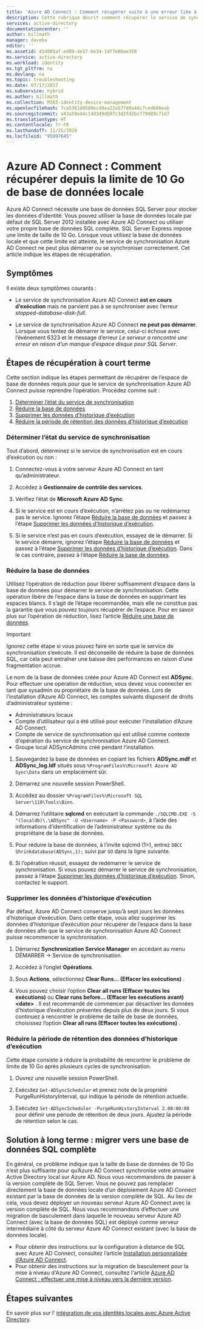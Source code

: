 ```yaml
---
title: 'Azure AD Connect : Comment récupérer suite à une erreur liée à la limite de 10 Go de base de données locale | Microsoft Docs'
description: Cette rubrique décrit comment récupérer le service de synchronisation Azure AD Connect lorsque celui-ci rencontre un problème lié à la limite de 10 Go de base de données locale.
services: active-directory
documentationcenter: ''
author: billmath
manager: daveba
editor: ''
ms.assetid: 41d081af-ed89-4e17-be34-14f7e80ae358
ms.service: active-directory
ms.workload: identity
ms.tgt_pltfrm: na
ms.devlang: na
ms.topic: troubleshooting
ms.date: 07/17/2017
ms.subservice: hybrid
ms.author: billmath
ms.collection: M365-identity-device-management
ms.openlocfilehash: 7ca5361d8500ecd4ea22a577d0a4dc7ced606eab
ms.sourcegitcommit: a43a59e44c14d349d597c3d2fd2bc779989c71d7
ms.translationtype: HT
ms.contentlocale: fr-FR
ms.lasthandoff: 11/25/2020
ms.locfileid: "95997645"
---
```

# <a name="azure-ad-connect-how-to-recover-from-localdb-10-gb-limit"></a>Azure AD Connect : Comment récupérer depuis la limite de 10 Go de base de données locale
Azure AD Connect nécessite une base de données SQL Server pour stocker les données d’identité. Vous pouvez utiliser la base de données locale par défaut de SQL Server 2012 installée avec Azure AD Connect ou utiliser votre propre base de données SQL complète. SQL Server Express impose une limite de taille de 10 Go. Lorsque vous utilisez la base de données locale et que cette limite est atteinte, le service de synchronisation Azure AD Connect ne peut plus démarrer ou se synchroniser correctement. Cet article indique les étapes de récupération.

## <a name="symptoms"></a>Symptômes
Il existe deux symptômes courants :

* Le service de synchronisation Azure AD Connect **est en cours d’exécution** mais ne parvient pas à se synchroniser avec l’erreur *stopped-database-disk-full*.

* Le service de synchronisation Azure AD Connect **ne peut pas démarrer**. Lorsque vous tentez de démarrer le service, celui-ci échoue avec l’événement 6323 et le message d’erreur *Le serveur a rencontré une erreur en raison d’un manque d’espace disque pour SQL Server*.

## <a name="short-term-recovery-steps"></a>Étapes de récupération à court terme
Cette section indique les étapes permettant de récupérer de l’espace de base de données requis pour que le service de synchronisation Azure AD Connect puisse reprendre l’opération. Procédez comme suit :
1. [Déterminer l’état du service de synchronisation](#determine-the-synchronization-service-status)
2. [Réduire la base de données](#shrink-the-database)
3. [Supprimer les données d’historique d’exécution](#delete-run-history-data)
4. [Réduire la période de rétention des données d’historique d’exécution](#shorten-retention-period-for-run-history-data)

### <a name="determine-the-synchronization-service-status"></a>Déterminer l’état du service de synchronisation
Tout d’abord, déterminez si le service de synchronisation est en cours d’exécution ou non :

1. Connectez-vous à votre serveur Azure AD Connect en tant qu’administrateur.

2. Accédez à **Gestionnaire de contrôle des services**.

3. Vérifiez l’état de **Microsoft Azure AD Sync**.


4. Si le service est en cours d’exécution, n’arrêtez pas ou ne redémarrez pas le service. Ignorez l’étape [Réduire la base de données](#shrink-the-database) et passez à l’étape [Supprimer les données d’historique d’exécution](#delete-run-history-data).

5. Si le service n’est pas en cours d’exécution, essayez de le démarrer. Si le service démarre, ignorez l’étape [Réduire la base de données](#shrink-the-database) et passez à l’étape [Supprimer les données d’historique d’exécution](#delete-run-history-data). Dans le cas contraire, passez à l’étape [Réduire la base de données](#shrink-the-database).

### <a name="shrink-the-database"></a>Réduire la base de données
Utilisez l’opération de réduction pour libérer suffisamment d’espace dans la base de données pour démarrer le service de synchronisation. Cette opération libère de l’espace dans la base de données en supprimant les espaces blancs. Il s’agit de l’étape recommandée, mais elle ne constitue pas la garantie que vous pouvez toujours récupérer de l’espace. Pour en savoir plus sur l’opération de réduction, lisez l’article [Réduire une base de données](/sql/relational-databases/databases/shrink-a-database?view=sql-server-ver15).

> [!IMPORTANT]
> Ignorez cette étape si vous pouvez faire en sorte que le service de synchronisation s’exécute. Il est déconseillé de réduire la base de données SQL, car cela peut entraîner une baisse des performances en raison d’une fragmentation accrue.

Le nom de la base de données créée pour Azure AD Connect est **ADSync**. Pour effectuer une opération de réduction, vous devez vous connecter en tant que sysadmin ou propriétaire de la base de données. Lors de l’installation d’Azure AD Connect, les comptes suivants disposent de droits d’administrateur système :
* Administrateurs locaux
* Compte d’utilisateur qui a été utilisé pour exécuter l’installation d’Azure AD Connect.
* Compte de service de synchronisation qui est utilisé comme contexte d’opération du service de synchronisation Azure AD Connect.
* Groupe local ADSyncAdmins créé pendant l’installation.

1. Sauvegardez la base de données en copiant les fichiers **ADSync.mdf** et **ADSync_log.ldf** situés sous `%ProgramFiles%\Microsoft Azure AD Sync\Data` dans un emplacement sûr.

2. Démarrez une nouvelle session PowerShell.

3. Accédez au dossier `%ProgramFiles%\Microsoft SQL Server\110\Tools\Binn`.

4. Démarrez l’utilitaire **sqlcmd** en exécutant la commande `./SQLCMD.EXE -S "(localdb)\.\ADSync" -U <Username> -P <Password>`, à l’aide des informations d’identification de l’administrateur système ou du propriétaire de la base de données.

5. Pour réduire la base de données, à l’invite sqlcmd (1>), entrez `DBCC Shrinkdatabase(ADSync,1);` suivi par `GO` dans la ligne suivante.

6. Si l’opération réussit, essayez de redémarrer le service de synchronisation. Si vous pouvez démarrer le service de synchronisation, passez à l’étape [Supprimer les données d’historique d’exécution](#delete-run-history-data). Sinon, contactez le support.

### <a name="delete-run-history-data"></a>Supprimer les données d’historique d’exécution
Par défaut, Azure AD Connect conserve jusqu’à sept jours les données d’historique d’exécution. Dans cette étape, vous allez supprimer les données d’historique d’exécution pour récupérer de l’espace dans la base de données afin que le service de synchronisation Azure AD Connect puisse recommencer la synchronisation.

1. Démarrez **Synchronization Service Manager** en accédant au menu DÉMARRER → Service de synchronisation.

2. Accédez à l’onglet **Opérations**.

3. Sous **Actions**, sélectionnez **Clear Runs... (Effacer les exécutions)** .

4. Vous pouvez choisir l’option **Clear all runs (Effacer toutes les exécutions)** ou **Clear runs before… (Effacer les exécutions avant)\<date>** . Il est recommandé de commencer par désactiver les données d’historique d’exécution présentes depuis plus de deux jours. Si vous continuez à rencontrer le problème de taille de base de données, choisissez l’option **Clear all runs (Effacer toutes les exécutions)** .

### <a name="shorten-retention-period-for-run-history-data"></a>Réduire la période de rétention des données d’historique d’exécution
Cette étape consiste à réduire la probabilité de rencontrer le problème de limite de 10 Go après plusieurs cycles de synchronisation.

1. Ouvrez une nouvelle session PowerShell.

2. Exécutez `Get-ADSyncScheduler` et prenez note de la propriété PurgeRunHistoryInterval, qui indique la période de rétention actuelle.

3. Exécutez `Set-ADSyncScheduler -PurgeRunHistoryInterval 2.00:00:00` pour définir une période de rétention de deux jours. Ajustez la période de rétention selon le cas.

## <a name="long-term-solution--migrate-to-full-sql"></a>Solution à long terme : migrer vers une base de données SQL complète
En général, ce problème indique que la taille de base de données de 10 Go n’est plus suffisante pour qu’Azure AD Connect synchronise votre annuaire Active Directory local sur Azure AD. Nous vous recommandons de passer à la version complète de SQL Server. Vous ne pouvez pas remplacer directement la base de données locale d’un déploiement Azure AD Connect existant par la base de données de la version complète de SQL. Au lieu de cela, vous devez déployer un nouveau serveur Azure AD Connect avec la version complète de SQL. Nous vous recommandons d’effectuer une migration de basculement dans laquelle le nouveau serveur Azure AD Connect (avec la base de données SQL) est déployé comme serveur intermédiaire à côté du serveur Azure AD Connect existant (avec la base de données locale). 
* Pour obtenir des instructions sur la configuration à distance de SQL avec Azure AD Connect, consultez l’article [Installation personnalisée d’Azure AD Connect](./how-to-connect-install-custom.md).
* Pour obtenir des instructions sur la migration de basculement pour la mise à niveau d'Azure AD Connect, consultez l'article [Azure AD Connect : effectuer une mise à niveau vers la dernière version](./how-to-upgrade-previous-version.md#swing-migration).

## <a name="next-steps"></a>Étapes suivantes
En savoir plus sur l’ [intégration de vos identités locales avec Azure Active Directory](whatis-hybrid-identity.md).